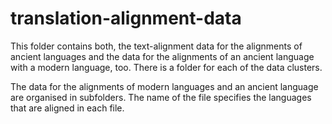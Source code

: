 # translation-alignment-data

This folder contains both, the text-alignment data for the alignments of ancient languages and the data for the alignments of an ancient language with a modern language, too. There is a folder for each of the data clusters.

The data for the alignments of modern languages and an ancient language are organised in subfolders. The name of the file specifies the languages that are aligned in each file.
 